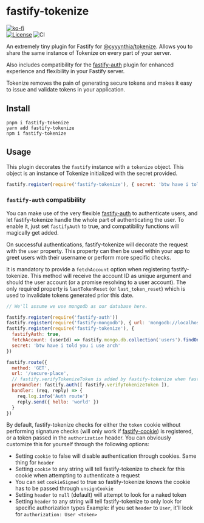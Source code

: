 # fastify-tokenize
[![ko-fi](https://www.ko-fi.com/img/githubbutton_sm.svg)](https://ko-fi.com/G2G71TSDF)<br>
[![License](https://img.shields.io/github/license/cyyynthia/fastify-tokenize.svg?style=flat-square)](https://github.com/cyyynthia/fastify-tokenize/blob/mistress/LICENSE)
![CI](https://github.com/cyyynthia/fastify-tokenize/workflows/ci/badge.svg)

An extremely tiny plugin for Fastify for [@cyyynthia/tokenize](https://npm.im/@cyyynthia/tokenize). Allows you to share the same
instance of Tokenize on every part of your server.

Also includes compatibility for the [fastify-auth](https://github.com/fastify/fastify-auth) plugin for enhanced
experience and flexibility in your Fastify server.

Tokenize removes the pain of generating secure tokens and makes it easy to issue and validate tokens in your
application.

## Install
```
pnpm i fastify-tokenize
yarn add fastify-tokenize
npm i fastify-tokenize
```

## Usage
This plugin decorates the `fastify` instance with a `tokenize` object. This object is an instance of Tokenize
initialized with the secret provided.

```js
fastify.register(require('fastify-tokenize'), { secret: 'btw have i told you i use arch' })
```

### `fastify-auth` compatibility
You can make use of the very flexible [fastify-auth](https://github.com/fastify/fastify-auth) to authenticate users,
and let fastify-tokenize handle the whole part of authenticating the user. To enable it, just set `fastifyAuth` to
true, and compatibility functions will magically get added.

On successful authentications, fastify-tokenize will decorate the request with the `user` property. This property can
then be used within your app to greet users with their username or perform more specific checks.

It is mandatory to provide a `fetchAccount` option when registering fastify-tokenize. This method will receive the
account ID as unique argument and should the user account (or a promise resolving to a user account). The only
required property is `lastTokenReset` (or `last_token_reset`) which is used to invalidate tokens generated prior
this date.

```js
// We'll assume we use mongodb as our database here.

fastify.register(require('fastify-auth'))
fastify.register(require('fastify-mongodb'), { url: 'mongodb://localhost:27017/my-awesome-db' })
fastify.register(require('fastify-tokenize'), {
  fastifyAuth: true,
  fetchAccount: (userId) => fastify.mongo.db.collection('users').findOne({ _id: userId }),
  secret: 'btw have i told you i use arch'
})

fastify.route({
  method: 'GET',
  url: '/secure-place',
  // fastify.verifyTokenizeToken is added by fastify-tokenize when fastifyAuth is set to "true"
  preHandler: fastify.auth([ fastify.verifyTokenizeToken ]),
  handler: (req, reply) => {
    req.log.info('Auth route')
    reply.send({ hello: 'world' })
  }
})
```

By default, fastify-tokenize checks for either the `token` cookie without performing signature checks (will only work if
[fastify-cookie](https://github.com/fastify/fastify-cookie)) is registered, or a token passed in the `authorization`
header. You can obviously customize this for yourself through the following options:

 - Setting `cookie` to false will disable authentication through cookies. Same thing for `header`
 - Setting `cookie` to any string will tell fastify-tokenize to check for this cookie when attempting to authenticate a
request
 - You can set `cookieSigned` to true so fastify-tokenize knows the cookie has to be passed through `unsignCookie`
 - Setting `header` to `null` (default) will attempt to look for a naked token
 - Setting `header` to any string will tell fastify-tokenize to only look for specific authorization types
Example: if you set `header` to `User`, it'll look for `authorization: User <token>`
